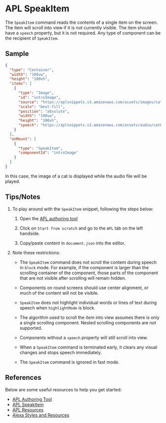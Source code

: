 # APL SpeakItem
The `SpeakItem` command reads the contents of a single item on the screen. The item will scroll into view if it is not currently visible. The item should have a `speech` property, but it is not required. Any type of component can be the recipient of `SpeakItem`.

## Sample

```JSON
{
  "type": "Container",
  "width": "100vw",
  "height": "100vh",
  "items": [
    {
      "type": "Image",
      "id": "introImage",
      "source": "https://aplsnippets.s3.amazonaws.com/assets/images/cat-round.png",
      "scale": "best-fill",
      "position": "absolute",
      "width": "100vw",
      "height": "100vh",
      "speech": "https://aplsnippets.s3.amazonaws.com/assets/audio/cat01.mp3"
    }
  ],
  "onMount": [
    {
      "type": "SpeakItem",
      "componentId": "introImage"
    }
  ]
}
```

In this case, the image of a cat is displayed while the audio file will be played.

## Tips/Notes

1. To play around with the `SpeakItem` snippet, following the steps below:

    1. Open the [APL authoring tool](https://developer.amazon.com/alexa/console/ask/displays)

    1. Click on `Start from scratch` and go to the `APL` tab on the left handside.

    1. Copy/paste content in `document.json` into the editor.

1. Note these restrictions:

    - The `SpeakItem` command does not scroll the content during speech in `block` mode. For example, if the component is larger than the scrolling container of the component, those parts of the component that are not visible after scrolling will remain hidden.

    - Components on round screens should use center alignment, or much of the content will not be visible.

    - `SpeakItem` does not highlight individual words or lines of text during speech when `highlightMode` is block.

    - The algorithm used to scroll the item into view assumes there is only a single scrolling component. Nested scrolling components are not supported.

    - Components without a `speech` property will still scroll into view.

    - When a `SpeakItem` command is terminated early, it clears any visual changes and stops speech immediately.

    - The `SpeakItem` command is ignored in fast mode.


## References
Below are some useful resources to help you get started:

- [APL Authoring Tool](https://developer.amazon.com/en-US/docs/alexa/alexa-presentation-language/apl-authoring-tool.html)
- [APL SpeakItem](https://developer.amazon.com/en-US/docs/alexa/alexa-presentation-language/apl-standard-commands.html#speakitem-command)
- [APL Resources](https://developer.amazon.com/en-US/docs/alexa/alexa-presentation-language/apl-resources.html)
- [Alexa Styles and Resources](https://developer.amazon.com/en-US/docs/alexa/alexa-presentation-language/apl-alexa-styles-package.html)